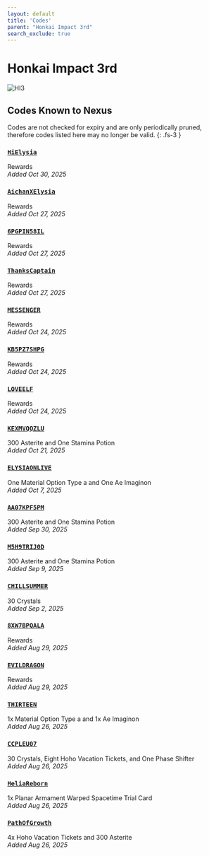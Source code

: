 ```yaml
---
layout: default
title: 'Codes'
parent: "Honkai Impact 3rd"
search_exclude: true
---
```


# Honkai Impact 3rd

![HI3](https://cdn.discordapp.com/emojis/1356717158306021459.png)

## Codes Known to Nexus

Codes are not checked for expiry and are only periodically pruned, therefore codes listed here may no longer be valid.
{: .fs-3 }

### [`HiElysia`](https://nexus-codes.app/copy/?code=HiElysia)

Rewards<br />*Added Oct 30, 2025*

### [`AichanXElysia`](https://nexus-codes.app/copy/?code=AichanXElysia)

Rewards<br />*Added Oct 27, 2025*

### [`6PGPIN58IL`](https://nexus-codes.app/copy/?code=6PGPIN58IL)

Rewards<br />*Added Oct 27, 2025*

### [`ThanksCaptain`](https://nexus-codes.app/copy/?code=ThanksCaptain)

Rewards<br />*Added Oct 27, 2025*

### [`MESSENGER`](https://nexus-codes.app/copy/?code=MESSENGER)

Rewards<br />*Added Oct 24, 2025*

### [`KB5PZ7SHPG`](https://nexus-codes.app/copy/?code=KB5PZ7SHPG)

Rewards<br />*Added Oct 24, 2025*

### [`LOVEELF`](https://nexus-codes.app/copy/?code=LOVEELF)

Rewards<br />*Added Oct 24, 2025*

### [`KEXMVQQZLU`](https://nexus-codes.app/copy/?code=KEXMVQQZLU)

300 Asterite and One Stamina Potion<br />*Added Oct 21, 2025*

### [`ELYSIAONLIVE`](https://nexus-codes.app/copy/?code=ELYSIAONLIVE)

One Material Option Type a and One Ae Imaginon<br />*Added Oct 7, 2025*

### [`AA07KPF5PM`](https://nexus-codes.app/copy/?code=AA07KPF5PM)

300 Asterite and One Stamina Potion<br />*Added Sep 30, 2025*

### [`M5H9TRIJ0D`](https://nexus-codes.app/copy/?code=M5H9TRIJ0D)

300 Asterite and One Stamina Potion<br />*Added Sep 9, 2025*

### [`CHILLSUMMER`](https://nexus-codes.app/copy/?code=CHILLSUMMER)

30 Crystals<br />*Added Sep 2, 2025*

### [`8XW7BPQALA`](https://nexus-codes.app/copy/?code=8XW7BPQALA)

Rewards<br />*Added Aug 29, 2025*

### [`EVILDRAGON`](https://nexus-codes.app/copy/?code=EVILDRAGON)

Rewards<br />*Added Aug 29, 2025*

### [`THIRTEEN`](https://nexus-codes.app/copy/?code=THIRTEEN)

1x Material Option Type a and 1x Ae Imaginon<br />*Added Aug 26, 2025*

### [`CCPLEU07`](https://nexus-codes.app/copy/?code=CCPLEU07)

30 Crystals, Eight Hoho Vacation Tickets, and One Phase Shifter<br />*Added Aug 26, 2025*

### [`HeliaReborn`](https://nexus-codes.app/copy/?code=HeliaReborn)

1x Planar Armament  Warped Spacetime Trial Card<br />*Added Aug 26, 2025*

### [`PathOfGrowth`](https://nexus-codes.app/copy/?code=PathOfGrowth)

4x Hoho Vacation Tickets and 300 Asterite<br />*Added Aug 26, 2025*